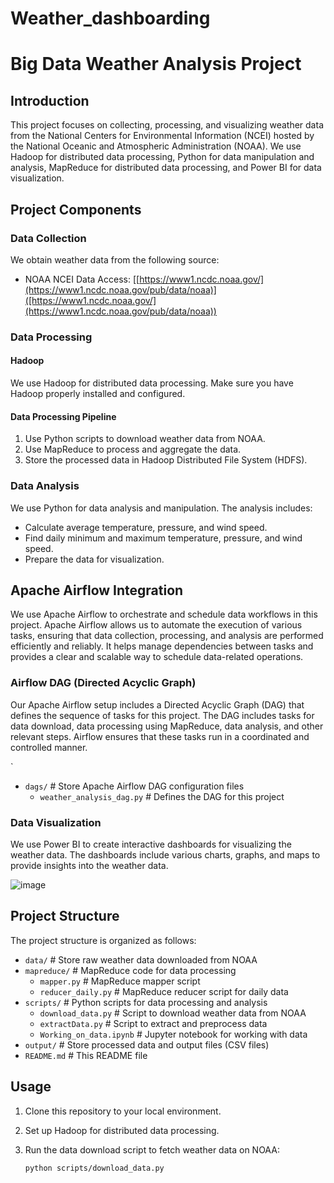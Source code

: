 # Weather_dashboarding
# Big Data Weather Analysis Project

## Introduction

This project focuses on collecting, processing, and visualizing weather data from the National Centers for Environmental Information (NCEI) hosted by the National Oceanic and Atmospheric Administration (NOAA). We use Hadoop for distributed data processing, Python for data manipulation and analysis, MapReduce for distributed data processing, and Power BI for data visualization.

## Project Components

### Data Collection

We obtain weather data from the following source:
- NOAA NCEI Data Access: [[https://www1.ncdc.noaa.gov/](https://www1.ncdc.noaa.gov/pub/data/noaa)]([https://www1.ncdc.noaa.gov/](https://www1.ncdc.noaa.gov/pub/data/noaa))

### Data Processing

#### Hadoop

We use Hadoop for distributed data processing. Make sure you have Hadoop properly installed and configured.

#### Data Processing Pipeline

1. Use Python scripts to download weather data from NOAA.
2. Use MapReduce to process and aggregate the data.
3. Store the processed data in Hadoop Distributed File System (HDFS).

### Data Analysis

We use Python for data analysis and manipulation. The analysis includes:

- Calculate average temperature, pressure, and wind speed.
- Find daily minimum and maximum temperature, pressure, and wind speed.
- Prepare the data for visualization.

## Apache Airflow Integration

We use Apache Airflow to orchestrate and schedule data workflows in this project. Apache Airflow allows us to automate the execution of various tasks, ensuring that data collection, processing, and analysis are performed efficiently and reliably. It helps manage dependencies between tasks and provides a clear and scalable way to schedule data-related operations.

### Airflow DAG (Directed Acyclic Graph)

Our Apache Airflow setup includes a Directed Acyclic Graph (DAG) that defines the sequence of tasks for this project. The DAG includes tasks for data download, data processing using MapReduce, data analysis, and other relevant steps. Airflow ensures that these tasks run in a coordinated and controlled manner.

`
- `dags/`                  # Store Apache Airflow DAG configuration files
  - `weather_analysis_dag.py`  # Defines the DAG for this project

### Data Visualization

We use Power BI to create interactive dashboards for visualizing the weather data. The dashboards include various charts, graphs, and maps to provide insights into the weather data.

![image](https://github.com/Frandiiile/Weather_dashboarding/assets/95171284/e322a63b-d663-42cd-b4c6-c6a60c52a667)


## Project Structure

The project structure is organized as follows:

- `data/`                   # Store raw weather data downloaded from NOAA
- `mapreduce/`              # MapReduce code for data processing
  - `mapper.py`             # MapReduce mapper script
  - `reducer_daily.py`      # MapReduce reducer script for daily data
- `scripts/`                # Python scripts for data processing and analysis
  - `download_data.py`      # Script to download weather data from NOAA
  - `extractData.py`        # Script to extract and preprocess data
  - `Working_on_data.ipynb` # Jupyter notebook for working with data
- `output/`                 # Store processed data and output files (CSV files)
- `README.md`               # This README file

## Usage

1. Clone this repository to your local environment.

2. Set up Hadoop for distributed data processing.

3. Run the data download script to fetch weather data on NOAA:

   ```shell
   python scripts/download_data.py
